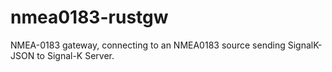 nmea0183-rustgw
===============

NMEA-0183 gateway, connecting to an NMEA0183 source sending SignalK-JSON to
Signal-K Server.